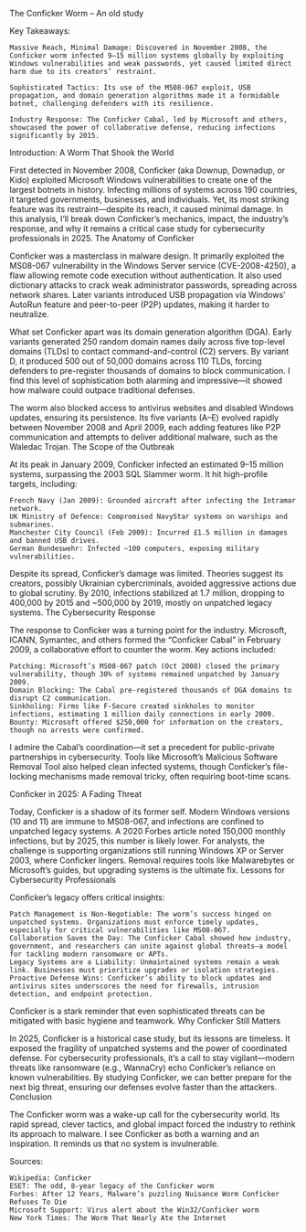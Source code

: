 The Conficker Worm – An old study



Key Takeaways:

    Massive Reach, Minimal Damage: Discovered in November 2008, the Conficker worm infected 9–15 million systems globally by exploiting Windows vulnerabilities and weak passwords, yet caused limited direct harm due to its creators’ restraint.

    Sophisticated Tactics: Its use of the MS08-067 exploit, USB propagation, and domain generation algorithms made it a formidable botnet, challenging defenders with its resilience.

    Industry Response: The Conficker Cabal, led by Microsoft and others, showcased the power of collaborative defense, reducing infections significantly by 2015.

    


Introduction: A Worm That Shook the World

First detected in November 2008, Conficker (aka Downup, Downadup, or Kido) exploited Microsoft Windows vulnerabilities to create one of the largest botnets in history. Infecting millions of systems across 190 countries, it targeted governments, businesses, and individuals. Yet, its most striking feature was its restraint—despite its reach, it caused minimal damage. In this analysis, I’ll break down Conficker’s mechanics, impact, the industry’s response, and why it remains a critical case study for cybersecurity professionals in 2025.
The Anatomy of Conficker

Conficker was a masterclass in malware design. It primarily exploited the MS08-067 vulnerability in the Windows Server service (CVE-2008-4250), a flaw allowing remote code execution without authentication. It also used dictionary attacks to crack weak administrator passwords, spreading across network shares. Later variants introduced USB propagation via Windows’ AutoRun feature and peer-to-peer (P2P) updates, making it harder to neutralize.

What set Conficker apart was its domain generation algorithm (DGA). Early variants generated 250 random domain names daily across five top-level domains (TLDs) to contact command-and-control (C2) servers. By variant D, it produced 500 out of 50,000 domains across 110 TLDs, forcing defenders to pre-register thousands of domains to block communication. I find this level of sophistication both alarming and impressive—it showed how malware could outpace traditional defenses.

The worm also blocked access to antivirus websites and disabled Windows updates, ensuring its persistence. Its five variants (A–E) evolved rapidly between November 2008 and April 2009, each adding features like P2P communication and attempts to deliver additional malware, such as the Waledac Trojan.
The Scope of the Outbreak

At its peak in January 2009, Conficker infected an estimated 9–15 million systems, surpassing the 2003 SQL Slammer worm. It hit high-profile targets, including:

    French Navy (Jan 2009): Grounded aircraft after infecting the Intramar network.
    UK Ministry of Defence: Compromised NavyStar systems on warships and submarines.
    Manchester City Council (Feb 2009): Incurred £1.5 million in damages and banned USB drives.
    German Bundeswehr: Infected ~100 computers, exposing military vulnerabilities.

Despite its spread, Conficker’s damage was limited. Theories suggest its creators, possibly Ukrainian cybercriminals, avoided aggressive actions due to global scrutiny. By 2010, infections stabilized at 1.7 million, dropping to 400,000 by 2015 and ~500,000 by 2019, mostly on unpatched legacy systems.
The Cybersecurity Response

The response to Conficker was a turning point for the industry. Microsoft, ICANN, Symantec, and others formed the “Conficker Cabal” in February 2009, a collaborative effort to counter the worm. Key actions included:

    Patching: Microsoft’s MS08-067 patch (Oct 2008) closed the primary vulnerability, though 30% of systems remained unpatched by January 2009.
    Domain Blocking: The Cabal pre-registered thousands of DGA domains to disrupt C2 communication.
    Sinkholing: Firms like F-Secure created sinkholes to monitor infections, estimating 1 million daily connections in early 2009.
    Bounty: Microsoft offered $250,000 for information on the creators, though no arrests were confirmed.
    
I admire the Cabal’s coordination—it set a precedent for public-private partnerships in cybersecurity. Tools like Microsoft’s Malicious Software Removal Tool also helped clean infected systems, though Conficker’s file-locking mechanisms made removal tricky, often requiring boot-time scans.

Conficker in 2025: A Fading Threat

Today, Conficker is a shadow of its former self. Modern Windows versions (10 and 11) are immune to MS08-067, and infections are confined to unpatched legacy systems. A 2020 Forbes article noted 150,000 monthly infections, but by 2025, this number is likely lower. For analysts, the challenge is supporting organizations still running Windows XP or Server 2003, where Conficker lingers. Removal requires tools like Malwarebytes or Microsoft’s guides, but upgrading systems is the ultimate fix.
Lessons for Cybersecurity Professionals

Conficker’s legacy offers critical insights:

    Patch Management is Non-Negotiable: The worm’s success hinged on unpatched systems. Organizations must enforce timely updates, especially for critical vulnerabilities like MS08-067.
    Collaboration Saves the Day: The Conficker Cabal showed how industry, government, and researchers can unite against global threats—a model for tackling modern ransomware or APTs.
    Legacy Systems are a Liability: Unmaintained systems remain a weak link. Businesses must prioritize upgrades or isolation strategies.
    Proactive Defense Wins: Conficker’s ability to block updates and antivirus sites underscores the need for firewalls, intrusion detection, and endpoint protection.

Conficker is a stark reminder that even sophisticated threats can be mitigated with basic hygiene and teamwork.
Why Conficker Still Matters

In 2025, Conficker is a historical case study, but its lessons are timeless. It exposed the fragility of unpatched systems and the power of coordinated defense. For cybersecurity professionals, it’s a call to stay vigilant—modern threats like ransomware (e.g., WannaCry) echo Conficker’s reliance on known vulnerabilities. By studying Conficker, we can better prepare for the next big threat, ensuring our defenses evolve faster than the attackers.
Conclusion

The Conficker worm was a wake-up call for the cybersecurity world. Its rapid spread, clever tactics, and global impact forced the industry to rethink its approach to malware. I see Conficker as both a warning and an inspiration. It reminds us that no system is invulnerable.



Sources:

    Wikipedia: Conficker
    ESET: The odd, 8-year legacy of the Conficker worm
    Forbes: After 12 Years, Malware’s puzzling Nuisance Worm Conficker Refuses To Die
    Microsoft Support: Virus alert about the Win32/Conficker worm
    New York Times: The Worm That Nearly Ate the Internet
